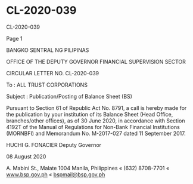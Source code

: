# CL-2020-039

CL-2020-039

Page 1

BANGKO SENTRAL NG PILIPINAS

OFFICE OF THE DEPUTY GOVERNOR FINANCIAL SUPERVISION SECTOR

CIRCULAR LETTER NO. CL-2020-039

To : ALL TRUST CORPORATIONS

Subject : Publication/Posting of Balance Sheet (BS)

Pursuant to Section 61 of Republic Act No. 8791, a call is hereby made for the publication by your institution of its Balance Sheet (Head Office, branches/other offices), as of 30 June 2020, in accordance with Section 4192T of the Manual of Regulations for Non-Bank Financial Institutions (MORNBFI) and Memorandum No. M-2017-027 dated 11 September 2017.

HUCHI G. FONACIER Deputy Governor

08 August 2020

A. Mabini St., Malate 1004 Manila, Philippines « (632) 8708-7701 « www.bsp.gov.ph « bspmail@bsp.gov.ph